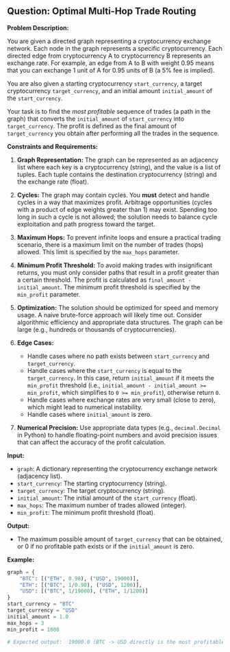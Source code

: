 ## Question: Optimal Multi-Hop Trade Routing

**Problem Description:**

You are given a directed graph representing a cryptocurrency exchange network. Each node in the graph represents a specific cryptocurrency. Each directed edge from cryptocurrency A to cryptocurrency B represents an exchange rate. For example, an edge from A to B with weight 0.95 means that you can exchange 1 unit of A for 0.95 units of B (a 5% fee is implied).

You are also given a starting cryptocurrency `start_currency`, a target cryptocurrency `target_currency`, and an initial amount `initial_amount` of the `start_currency`.

Your task is to find the *most profitable* sequence of trades (a path in the graph) that converts the `initial_amount` of `start_currency` into `target_currency`. The profit is defined as the final amount of `target_currency` you obtain after performing all the trades in the sequence.

**Constraints and Requirements:**

1.  **Graph Representation:** The graph can be represented as an adjacency list where each key is a cryptocurrency (string), and the value is a list of tuples. Each tuple contains the destination cryptocurrency (string) and the exchange rate (float).

2.  **Cycles:** The graph may contain cycles. You **must** detect and handle cycles in a way that maximizes profit. Arbitrage opportunities (cycles with a product of edge weights greater than 1) may exist.  Spending too long in such a cycle is not allowed; the solution needs to balance cycle exploitation and path progress toward the target.

3.  **Maximum Hops:** To prevent infinite loops and ensure a practical trading scenario, there is a maximum limit on the number of trades (hops) allowed. This limit is specified by the `max_hops` parameter.

4.  **Minimum Profit Threshold:** To avoid making trades with insignificant returns, you must only consider paths that result in a profit greater than a certain threshold.  The profit is calculated as `final_amount - initial_amount`. The minimum profit threshold is specified by the `min_profit` parameter.

5.  **Optimization:**  The solution should be optimized for speed and memory usage.  A naive brute-force approach will likely time out. Consider algorithmic efficiency and appropriate data structures. The graph can be large (e.g., hundreds or thousands of cryptocurrencies).

6.  **Edge Cases:**

    *   Handle cases where no path exists between `start_currency` and `target_currency`.
    *   Handle cases where the `start_currency` is equal to the `target_currency`. In this case, return `initial_amount` if it meets the `min_profit` threshold (i.e., `initial_amount - initial_amount >= min_profit`, which simplifies to `0 >= min_profit`), otherwise return `0`.
    *   Handle cases where exchange rates are very small (close to zero), which might lead to numerical instability.
    *   Handle cases where `initial_amount` is zero.

7.  **Numerical Precision:** Use appropriate data types (e.g., `decimal.Decimal` in Python) to handle floating-point numbers and avoid precision issues that can affect the accuracy of the profit calculation.

**Input:**

*   `graph`: A dictionary representing the cryptocurrency exchange network (adjacency list).
*   `start_currency`: The starting cryptocurrency (string).
*   `target_currency`: The target cryptocurrency (string).
*   `initial_amount`: The initial amount of the `start_currency` (float).
*   `max_hops`: The maximum number of trades allowed (integer).
*   `min_profit`: The minimum profit threshold (float).

**Output:**

*   The maximum possible amount of `target_currency` that can be obtained, or 0 if no profitable path exists or if the `initial_amount` is zero.

**Example:**

```python
graph = {
    "BTC": [("ETH", 0.98), ("USD", 19000)],
    "ETH": [("BTC", 1/0.98), ("USD", 1200)],
    "USD": [("BTC", 1/19000), ("ETH", 1/1200)]
}
start_currency = "BTC"
target_currency = "USD"
initial_amount = 1.0
max_hops = 3
min_profit = 1000

# Expected output:  19000.0 (BTC -> USD directly is the most profitable within 3 hops)
```
